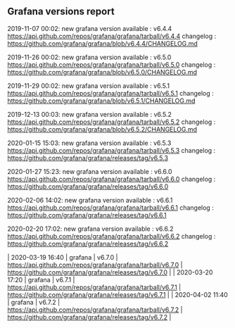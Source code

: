## Grafana versions report

2019-11-07 00:02: new grafana version available : v6.4.4 https://api.github.com/repos/grafana/grafana/tarball/v6.4.4 changelog : https://github.com/grafana/grafana/blob/v6.4.4/CHANGELOG.md

2019-11-26 00:02: new grafana version available : v6.5.0 https://api.github.com/repos/grafana/grafana/tarball/v6.5.0 changelog : https://github.com/grafana/grafana/blob/v6.5.0/CHANGELOG.md

2019-11-29 00:02: new grafana version available : v6.5.1 https://api.github.com/repos/grafana/grafana/tarball/v6.5.1 changelog : https://github.com/grafana/grafana/blob/v6.5.1/CHANGELOG.md

2019-12-13 00:03: new grafana version available : v6.5.2 https://api.github.com/repos/grafana/grafana/tarball/v6.5.2 changelog : https://github.com/grafana/grafana/blob/v6.5.2/CHANGELOG.md

2020-01-15 15:03: new grafana version available : v6.5.3 https://api.github.com/repos/grafana/grafana/tarball/v6.5.3 changelog : https://github.com/grafana/grafana/releases/tag/v6.5.3

2020-01-27 15:23: new grafana version available : v6.6.0 https://api.github.com/repos/grafana/grafana/tarball/v6.6.0 changelog : https://github.com/grafana/grafana/releases/tag/v6.6.0

2020-02-06 14:02: new grafana version available : v6.6.1 https://api.github.com/repos/grafana/grafana/tarball/v6.6.1 changelog : https://github.com/grafana/grafana/releases/tag/v6.6.1

2020-02-20 17:02: new grafana version available : v6.6.2 https://api.github.com/repos/grafana/grafana/tarball/v6.6.2 changelog : https://github.com/grafana/grafana/releases/tag/v6.6.2

| 2020-03-19 16:40 | grafana | v6.7.0 | https://api.github.com/repos/grafana/grafana/tarball/v6.7.0 | https://github.com/grafana/grafana/releases/tag/v6.7.0 |
| 2020-03-20 17:20 | grafana | v6.7.1 | https://api.github.com/repos/grafana/grafana/tarball/v6.7.1 | https://github.com/grafana/grafana/releases/tag/v6.7.1 |
| 2020-04-02 11:40 | grafana | v6.7.2 | https://api.github.com/repos/grafana/grafana/tarball/v6.7.2 | https://github.com/grafana/grafana/releases/tag/v6.7.2 |
